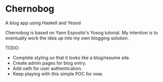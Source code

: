 Chernobog
=====

A blog app using Haskell and Yesod

Chernobog is based on Yann Esposito's Yosog tutorial. My intention is to 
eventually work the idea up into my own blogging solution. 

TODO: 

* Complete styling so that it looks like a blog/resume site. 
* Create admin pages for blog entry.
* Add oath for user authentication. 
* Keep playing with this simple POC for now.
